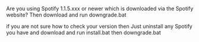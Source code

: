 Are you using Spotify 1.1.5.xxx or newer which is downloaded via the Spotify website?
Then download and run downgrade.bat

if you are not sure how to check your version then Just uninstall any Spotify you have and download and run install.bat then downgrade.bat
